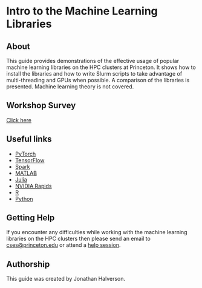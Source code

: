 # Intro to the Machine Learning Libraries

## About
This guide provides demonstrations of the effective usage of popular machine learning libraries on the HPC clusters at Princeton. It shows how to install the libraries and how to write Slurm scripts to take advantage of multi-threading and GPUs when possible. A comparison of the libraries is presented. Machine learning theory is not covered.

## Workshop Survey
[Click here](https://forms.gle/WhoAcb1J82XVTqq38)

## Useful links
- [PyTorch](https://pytorch.org)  
- [TensorFlow](https://www.tensorflow.org)  
- [Spark](https://spark.apache.org/docs/2.2.0/ml-guide.html)  
- [MATLAB](https://www.mathworks.com/solutions/machine-learning.html)  
- [Julia](https://juliacomputing.com/domains/ml-and-ai.html)  
- [NVIDIA Rapids](https://rapids.ai/)  
- [R](https://cran.r-project.org/web/views/MachineLearning.html)  
- [Python](https://scikit-learn.org/stable/)  

## Getting Help

If you encounter any difficulties while working with the machine learning libraries on the HPC clusters then please send an email to <a href="mailto:cses@princeton.edu">cses@princeton.edu</a> or attend a <a href="https://researchcomputing.princeton.edu/education/help-sessions">help session</a>.

## Authorship

This guide was created by Jonathan Halverson.
